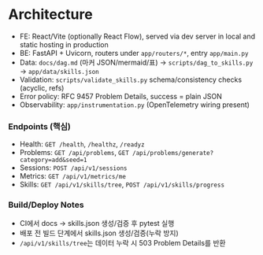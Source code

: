 # Architecture

- FE: React/Vite (optionally React Flow), served via dev server in local and static hosting in production
- BE: FastAPI + Uvicorn, routers under `app/routers/*`, entry `app/main.py`
- Data: `docs/dag.md` (마커 JSON/mermaid/표) → `scripts/dag_to_skills.py` → `app/data/skills.json`
- Validation: `scripts/validate_skills.py` schema/consistency checks (acyclic, refs)
- Error policy: RFC 9457 Problem Details, success = plain JSON
- Observability: `app/instrumentation.py` (OpenTelemetry wiring present)

### Endpoints (핵심)
- Health: `GET /health`, `/healthz`, `/readyz`
- Problems: `GET /api/problems`, `GET /api/problems/generate?category=add&seed=1`
- Sessions: `POST /api/v1/sessions`
- Metrics: `GET /api/v1/metrics/me`
- Skills: `GET /api/v1/skills/tree`, `POST /api/v1/skills/progress`

### Build/Deploy Notes
- CI에서 docs → skills.json 생성/검증 후 pytest 실행
- 배포 전 빌드 단계에서 skills.json 생성/검증(누락 방지)
- `/api/v1/skills/tree`는 데이터 누락 시 503 Problem Details를 반환

